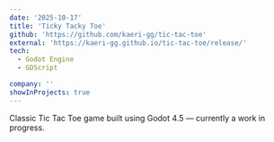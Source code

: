 ```yaml
---
date: '2025-10-17'
title: 'Ticky Tacky Toe'
github: 'https://github.com/kaeri-gg/tic-tac-toe'
external: 'https://kaeri-gg.github.io/tic-tac-toe/release/'
tech:
  - Godot Engine
  - GDScript

company: ''
showInProjects: true
---
```


Classic Tic Tac Toe game built using Godot 4.5 — currently a work in progress.

